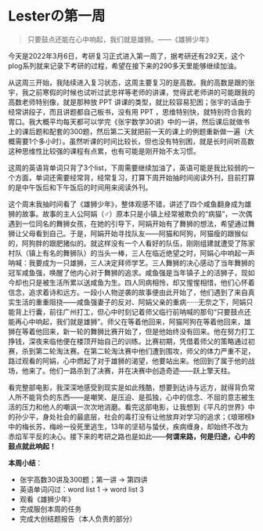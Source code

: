 # Lesterの第一周

> 只要鼓点还能在心中响起，我们就是雄狮。——《雄狮少年》

​	今天是2022年3月6日，考研复习正式进入第一周了，据考研还有292天，这个plog系列就来记录下考研的过程，希望在接下来的290多天里能够继续加油。

​	从这周三开始，我陆续进入复习状态，这周主要复习的是高数。我的高数是跟的张宇，我之前寒假的时候也试听过武忠祥等老师的讲课，觉得武老师讲的可能跟我的高数老师特别像，就是那种放 PPT 讲课的类型，就比较容易犯困；张宇的话由于经常讲段子，而且讲题都自己板书，没有用 PPT ，思维特别快，就特别符合我的胃口。我大概平均每天都可以学完《张宇数学30讲》中的一讲，然后课后就做书上的课后题和配套的300题，然后第二天就把前一天的课上的例题重新做一遍（大概需要1个多小时）。虽然听课的时间比较长，但也没有特别困，就是长时间听高数这种思维性比较强的课程有点累，也有可能是刚开始不太习惯。

​	这周的英语背单词只背了3个list，下周需要继续加油了，英语可能是我比较弱的一个方面，单词还需要经常背，经常复习，打算下周开始抽时间阅读外刊，目前打算的是中午饭后和下午饭后的时间用来阅读外刊。

​	这个周末我抽时间看了《雄狮少年》，整体观感不错，讲述了四个咸鱼翻身成为雄狮的故事。故事的主人公阿娟（♂）原本只是小镇上经常被欺负的“病猫”，一次偶遇到一位同名的舞狮女孩，在她的引导下，阿娟开始有了舞狮的想法，希望通过舞狮让父母看到自己。于是，阿娟开始寻找队友——阿猫和阿狗，阿猫瘦的跟猴似的，阿狗胖的跟肥猪似的。就这样没有一个人看好的队伍，刚刚组建就遭受了陈家村队（镇上有名的舞狮队）的当头一棒，三人在临近绝望之时，阿娟心中响起一声呐喊：我要成为一只雄狮，三人决定拜师学艺。三人舞狮的决心感动了当年舞狮的冠军咸鱼强，唤醒了他内心对于舞狮的追求。咸鱼强是当年镇子上的活狮子，现如今却也只是被生活所累以送咸鱼为生。四人同病相怜，却又惺惺相惜，他们心怀着信念，追求着诗和远方。一段小人物逆袭的故事便由此开始了，他们遇到了来自真实生活的重重阻挠——咸鱼强妻子的反对、阿娟父亲的重病······无奈之下，阿娟只能背上行囊，前往广州打工，但心中时刻记着师父临行前呐喊的那句“只要鼓点还能再心中响起，我们就是雄狮”。师父在等着他回来，阿猫阿狗在等着他回来，雄狮在等着他回来，新一轮的舞狮比赛开始了，但是他始终没有回来。他在努力打工挣钱，深夜来临他便在楼顶开始自己的训练。比赛初期，凭借着师父的策略通过初赛，杀到第二轮淘汰赛。在第二轮淘汰赛中他们遭到围攻，师父的体力严重不足，路过观看的阿娟，心中燃起了对于雄狮的渴望，他要站出来。他回到了属于他的战场，他来了。他们一路杀到了决赛，并在决赛中创造奇迹——跃上擎天柱。

​	看完整部电影，我深深地感受到现实是如此残酷，想要到达诗与远方，就得背负常人所不能背负的东西——是嘲笑、是压迫、是孤独，心中的信念、不屈的意志被生活的压力和他人的嘲讽一次次地消磨。看完这部电影，让我想到《平凡的世界》中的孙少平，身处社会的最底层，社会的毒打没有让他放弃对学习的追求；《琅琊榜》中的梅长苏，梅岭一役死里逃生，13年的坚韧与蛰伏，疾病缠身，却始终不改为赤焰军平反的决心。接下来的考研之路也是如此——**何谓来路，何是归途，心中的鼓点就此响起！**



**本周小结**：

* 张宇高数30讲及300题；第一讲 &rarr; 第四讲
* 英语单词闪过：word list 1 &rarr; word list 3
* 观看《雄狮少年》
* 完成服创本周的任务
* 完成大创结题报告（本人负责的部分）

